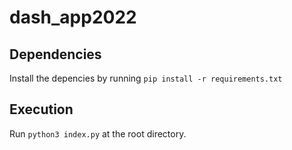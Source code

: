 # dash_app2022

## Dependencies

Install the depencies by running `pip install -r requirements.txt`

## Execution

Run `python3 index.py` at the root directory.
